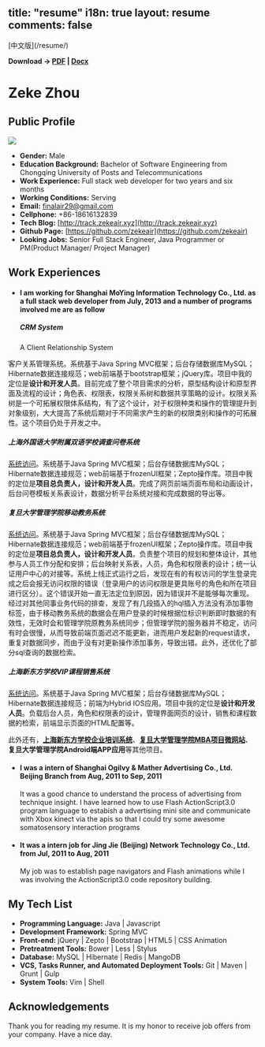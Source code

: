 title: "resume"
i18n: true
layout: resume
comments: false
---
<p class="resume-language">[中文版](/resume/)</p>

<div class="resume-download"><strong>Download -&gt; <a href="/assets/resume.pdf">PDF</a> | <a href="/assets/resume.docx">Docx</a></strong></div>

<h1 class="title">Zeke Zhou</h1>

## Public Profile

<img src="/images/resume/QR_en.jpg" class="QR"/>

- **Gender:** Male
- **Education Background:** Bachelor of Software Engineering from Chongqing University of Posts and Telecommunications
- **Work Experience:** Full stack web developer for two years and six months
- **Working Conditions:** Serving
- **Email:** <a href="mailto:finalair29@gmail.com" target="_self">finalair29@gmail.com</a> 
- **Cellphone:** +86-18616132839
- **Tech Blog:** [http://track.zekeair.xyz](http://track.zekeair.xyz)
- **Github Page:** [https://github.com/zekeair](https://github.com/zekeair)
- **Looking Jobs:** Senior Full Stack Engineer, Java Programmer or PM(Product Manager/ Project Manager)

## Work Experiences

- #### **I am working for Shanghai MoYing Information Technology Co., Ltd. as a full stack web developer from July, 2013 and a number of programs involved me are as follow**

	##### **CRM System**

	A Client Relationship System

客户关系管理系统。系统基于Java Spring MVC框架；后台存储数据库MySQL；Hibernate数据连接规范；web前端基于bootstrap框架；jQuery库。项目中我的定位是**设计和开发人员**。目前完成了整个项目需求的分析，原型结构设计和原型界面及流程的设计；角色表、权限表，权限关系树和数据共享策略的设计。权限关系树是一个可拓展权限体系结构，有了这个设计，对于权限种类和操作的管理提升到对象级别，大大提高了系统后期对于不同需求产生的新的权限类别和操作的可拓展性。这个项目仍处于开发之中。

##### **上海外国语大学附属双语学校调查问卷系统**

[系统访问](http://www.smemobiletech.com/survey/paper/1)。系统基于Java Spring MVC框架；后台存储数据库MySQL；Hibernate数据连接规范；web前端基于frozenUI框架；Zepto操作库。项目中我的定位是**项目总负责人，设计和开发人员**。完成了网页前端页面布局和动画设计，后台问卷模板关系表设计，数据分析平台系统对接和完成数据的导出等。

##### **复旦大学管理学院移动教务系统**

[系统访问](http://m.fdsm.fudan.edu.cn/wx/)。系统基于Java Spring MVC框架；后台存储数据库MySQL；Hibernate数据连接规范；web前端基于frozenUI框架；Zepto操作库。项目中我的定位是**项目总负责人，设计和开发人员**。负责整个项目的规划和整体设计，其他参与人员工作分配和安排；后台映射关系表，人员，角色和权限表的设计；统一认证用户中心的对接等。系统上线正式运行之后，发现在有的有权访问的学生登录完成之后会报无访问权限的错误（登录用户的访问权限是更具账号的角色和所在项目进行区分）。这个错误开始一直无法定位到原因，因为错误并不是能够每次重现。经过对其他同事业务代码的排查，发现了有几段插入的hql插入方法没有添加事物标签，由于移动教务系统的数据会在用户登录的时候根据位标识判断即时数据的有效性，无效时会和管理学院原教务系统同步；但管理学院的服务器并不稳定，访问有时会很慢，从而导致前端页面迟迟不能更新，进而用户发起新的request请求，重复对数据同步，而由于没有对更新操作添加事务，导致出错。此外，还优化了部分sql查询的数据检索。

##### **上海新东方学校VIP课程销售系统**

[系统访问](http://jw.sh.xdf.cn/xdfhd)。系统基于Java Spring MVC框架；后台存储数据库MySQL；Hibernate数据连接规范；前端为Hybrid IOS应用。项目中我的定位是**设计和开发人员**。负载后台人员，角色和权限表的设计，管理界面网页的设计，销售和课程数据的检索，前端显示页面的HTML配置等。

此外还有，**[上海新东方学校企业培训系统](http://qp.sh.xdf.cn/xdfct/)**、**[复旦大学管理学院MBA项目微网站](http://events.fdsm.fudan.edu.cn/microsite/mba/pages/home.html)**、**复旦大学管理学院Android端APP应用**等其他项目。

- #### **I was a intern of Shanghai Ogilvy & Mather Advertising Co., Ltd. Beijing Branch from Aug, 2011 to Sep, 2011**

	It was a good chance to understand the process of advertising from technique insight. I have learned how to use Flash ActionScript3.0 program language to estabish a advertising mini site and communicate with Xbox kinect via the apis so that I could try some awesome somatosensory interaction programs

- #### **It was a intern job for  Jing Jie (Beijing) Network Technology Co., Ltd. from Jul, 2011 to Aug, 2011**

	My job was to establish page navigators and Flash animations while I was involving the ActionScript3.0 code repository building. 

## My Tech List

- **Programming Language:** Java | Javascript
- **Development Framework:** Spring MVC
- **Front-end:** jQuery | Zepto | Bootstrap | HTML5 | CSS Animation
- **Pretreatment Tools:** Bower | Less | Stylus
- **Database:** MySQL | Hibernate | Redis | MangoDB
- **VCS, Tasks Runner, and Automated Deployment Tools:** Git | Maven | Grunt | Gulp
- **System Tools:** Vim | Shell

## Acknowledgements

Thank you for reading my resume. It is my honor to receive job offers from your company. Have a nice day.
